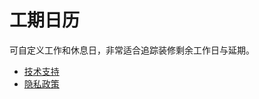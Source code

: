 # 工期日历

可自定义工作和休息日，非常适合追踪装修剩余工作日与延期。

- [技术支持](https://workcalendar.github.io/support)
- [隐私政策](https://workcalendar.github.io/privacy-policy)
